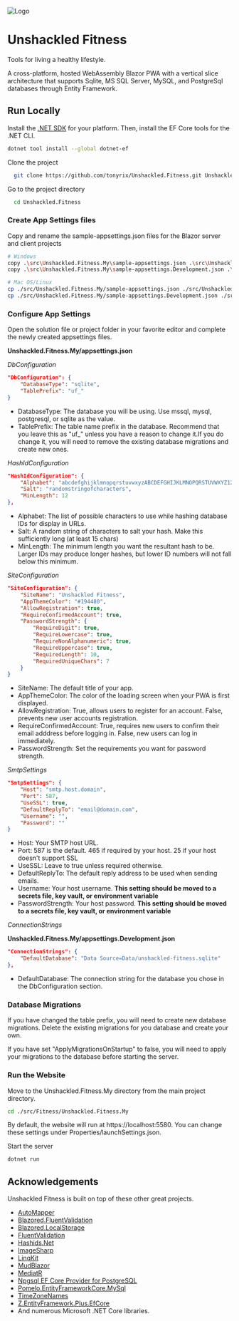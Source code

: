 
![Logo](https://my.unshackled.fitness/icon_x128.png)

# Unshackled Fitness

Tools for living a healthy lifestyle. 

A cross-platform, hosted WebAssembly Blazor PWA with a vertical slice architecture that supports Sqlite, MS SQL Server, MySQL, and PostgreSql databases through Entity Framework.

## Run Locally

Install the [.NET SDK](https://dotnet.microsoft.com/en-us/download) for your platform. Then, install the EF Core tools for the .NET CLI.
```bash
dotnet tool install --global dotnet-ef
```

Clone the project

```bash
  git clone https://github.com/tonyrix/Unshackled.Fitness.git Unshackled.Fitness
```

Go to the project directory

```bash
  cd Unshackled.Fitness
```

### Create App Settings files ###
Copy and rename the sample-appsettings.json files for the Blazor server and client projects

```bash
# Windows
copy .\src\Unshackled.Fitness.My\sample-appsettings.json .\src\Unshackled.Fitness.My\appsettings.json
copy .\src\Unshackled.Fitness.My\sample-appsettings.Development.json .\src\Unshackled.Fitness.My\appsettings.Development.json

# Mac OS/Linux
cp ./src/Unshackled.Fitness.My/sample-appsettings.json ./src/Unshackled.Fitness.My/appsettings.json
cp ./src/Unshackled.Fitness.My/sample-appsettings.Development.json ./src/Unshackled.Fitness.My/appsettings.Development.json
```

### Configure App Settings ###

Open the solution file or project folder in your favorite editor and complete the newly created appsettings files.

**Unshackled.Fitness.My/appsettings.json**

*DbConfiguration*
```json
"DbConfiguration": {
	"DatabaseType": "sqlite",
	"TablePrefix": "uf_"
}
```
* DatabaseType: The database you will be using. Use mssql, mysql, postgresql, or sqlite as the value.
* TablePrefix: The table name prefix in the database. Recommend that you leave this as "uf_" unless you have a reason to change it.If you do change it, you will need to remove the existing database migrations and create new ones.

*HashIdConfiguration*
```json
"HashIdConfiguration": {
	"Alphabet": "abcdefghijklmnopqrstuvwxyzABCDEFGHIJKLMNOPQRSTUVWXYZ1234567890",
	"Salt": "randomstringofcharacters",
	"MinLength": 12
},
```
* Alphabet: The list of possible characters to use while hashing database IDs for display in URLs.
* Salt: A random string of characters to salt your hash. Make this sufficiently long (at least 15 chars)
* MinLength: The minimum length you want the resultant hash to be. Larger IDs may produce longer hashes, but lower ID numbers will not fall below this minimum.

*SiteConfiguration*
```json
"SiteConfiguration": {
	"SiteName": "Unshackled Fitness",
	"AppThemeColor": "#194480",
	"AllowRegistration": true,
	"RequireConfirmedAccount": true,
	"PasswordStrength": {
		"RequireDigit": true,
		"RequireLowercase": true,
		"RequireNonAlphanumeric": true,
		"RequireUppercase": true,
		"RequiredLength": 10,
		"RequiredUniqueChars": 7
	}
}
```
* SiteName: The default title of your app.
* AppThemeColor: The color of the loading screen when your PWA is first displayed.
* AllowRegistration: True, allows users to register for an account. False, prevents new user accounts registration.
* RequireConfirmedAccount: True, requires new users to confirm their email adddress before logging in. False, new users can log in immediately.
* PasswordStrength: Set the requirements you want for password strength.

*SmtpSettings*
```json
"SmtpSettings": {
	"Host": "smtp.host.domain",
	"Port": 587,
	"UseSSL": true,
	"DefaultReplyTo": "email@domain.com",
	"Username": "",
	"Password": ""
}
```
* Host: Your SMTP host URL.
* Port: 587 is the default. 465 if required by your host. 25 if your host doesn't support SSL
* UseSSL: Leave to true unless required otherwise.
* DefaultReplyTo: The default reply address to be used when sending emails.
* Username: Your host username. **This setting should be moved to a secrets file, key vault, or environment variable**
* PasswordStrength: Your host password. **This setting should be moved to a secrets file, key vault, or environment variable**

*ConnectionStrings*

**Unshackled.Fitness.My/appsettings.Development.json**

```json
"ConnectionStrings": {
	"DefaultDatabase": "Data Source=Data/unshackled-fitness.sqlite"
},
```
* DefaultDatabase: The connection string for the database you chose in the DbConfiguration section.

### Database Migrations ###

If you have changed the table prefix, you will need to create new database migrations. Delete the existing migrations for you database and create your own.

If you have set "ApplyMigrationsOnStartup" to false, you will need to apply your migrations to the database before starting the server.

### Run the Website ###
Move to the Unshackled.Fitness.My directory from the main project directory.
```bash
cd ./src/Fitness/Unshackled.Fitness.My
```
By default, the website will run at https://localhost:5580. You can change these settings under Properties/launchSettings.json.

Start the server
```bash
dotnet run
```

## Acknowledgements

Unshackled Fitness is built on top of these other great projects.

 - [AutoMapper](https://automapper.org/)
 - [Blazored.FluentValidation](https://github.com/Blazored/FluentValidation)
 - [Blazored.LocalStorage](https://github.com/Blazored/LocalStorage)
 - [FluentValidation](https://docs.fluentvalidation.net/en/latest/)
 - [Hashids.Net](https://github.com/ullmark/hashids.net)
 - [ImageSharp](https://sixlabors.com/products/imagesharp/)
 - [LinqKit](https://github.com/scottksmith95/LINQKit)
 - [MudBlazor](https://mudblazor.com/)
 - [MediatR](https://github.com/jbogard/MediatR)
 - [Npgsql EF Core Provider for PostgreSQL](https://github.com/npgsql/efcore.pg)
 - [Pomelo.EntityFrameworkCore.MySql](https://github.com/PomeloFoundation/Pomelo.EntityFrameworkCore.MySql)
 - [TimeZoneNames](https://github.com/mattjohnsonpint/TimeZoneNames)
 - [Z.EntityFramework.Plus.EfCore](https://entityframework-plus.net/)
 - And numerous Microsoft .NET Core libraries.
